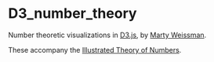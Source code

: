 # D3_number_theory
Number theoretic visualizations in [D3.js](https://d3js.org/), by [Marty Weissman](martyweissman.com).

These accompany the [Illustrated Theory of Numbers](https://illustratedtheoryofnumbers.wordpress.com/).
